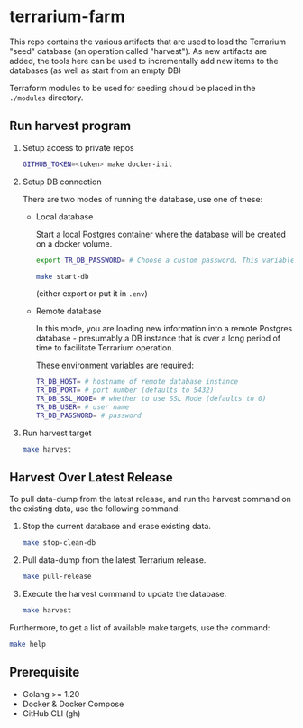 # terrarium-farm

This repo contains the various artifacts that are used to load the Terrarium "seed" database (an operation called "harvest"). As new artifacts are added, the tools here can be used to incrementally add new items to the databases (as well as start from an empty DB)

Terraform modules to be used for seeding should be placed in the `./modules` directory.

## Run harvest program

1. Setup access to private repos

    ```sh
    GITHUB_TOKEN=<token> make docker-init
    ```

2. Setup DB connection

   There are two modes of running the database, use one of these:

    - Local database

        Start a local Postgres container where the database will be created on a docker volume.

        ```sh
        export TR_DB_PASSWORD= # Choose a custom password. This variable is used by docker-compose to set password in postgres local server and is used in API to connect to the database

        make start-db
        ```

        (either export or put it in `.env`)

    - Remote database

        In this mode, you are loading new information into a remote Postgres database - presumably a DB instance that is over a long period of time to facilitate Terrarium operation.

        These environment variables are required:

        ```sh
        TR_DB_HOST= # hostname of remote database instance
        TR_DB_PORT= # port number (defaults to 5432)
        TR_DB_SSL_MODE= # whether to use SSL Mode (defaults to 0)
        TR_DB_USER= # user name
        TR_DB_PASSWORD= # password
        ```

3. Run harvest target

    ```sh
    make harvest
    ```

## Harvest Over Latest Release

To pull data-dump from the latest release, and run the harvest command on the existing data, use the following command:

1. Stop the current database and erase existing data.

    ```sh
    make stop-clean-db
    ```

2. Pull data-dump from the latest Terrarium release.

    ```sh
    make pull-release
    ```

3. Execute the harvest command to update the database.

    ```sh
    make harvest
    ```

Furthermore, to get a list of available make targets, use the command:

```sh
make help
```

## Prerequisite

- Golang >= 1.20
- Docker & Docker Compose
- GitHub CLI (gh)
